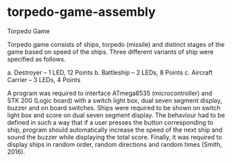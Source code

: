 # torpedo-game-assembly
Torpedo Game

Torpedo game consists of ships, torpedo (missile) and distinct stages of the game based on speed of
the ships. Three different variants of ship were specified as follows.

a. Destroyer – 1 LED, 12 Points
b. Battleship – 2 LEDs, 8 Points
c. Aircraft Carrier – 3 LEDs, 4 Points

A program was required to interface ATmega8535 (microcontroller) and STK 200 (Logic board)
with a switch light box, dual seven segment display, buzzer and on board switches. Ships were
required to be shown on switch light box and score on dual seven segment display. The behaviour
had to be defined in such a way that if a user presses the button corresponding to ship, program
should automatically increase the speed of the next ship and sound the buzzer while displaying the
total score. Finally, it was required to display ships in random order, random directions and random
times (Smith, 2016). 

